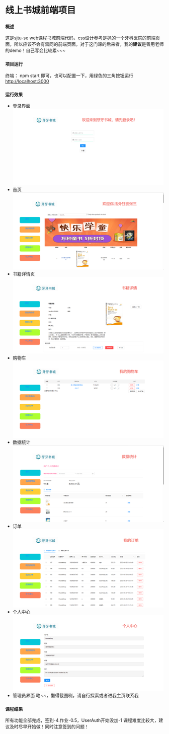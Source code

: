 
# 线上书城前端项目
### `概述`
这是sjtu-se web课程书城前端代码，css设计参考是扒的一个牙科医院的前端页面，所以应该不会有雷同的前端页面。对于这门课的后来者，我的**建议**是善用老师的demo！自己写会比较累~~~

### `项目运行`

终端： npm start 即可，也可以配置一下，用绿色的三角按钮运行
[http://localhost:3000](http://localhost:3000)

### `运行效果`
- 登录界面
![登录界面](public/login.png)
- 首页
![首页](public/first.png)
- 书籍详情页
![书籍详情页](public/detail.png)
- 购物车
![购物车](public/cart.png)
- 数据统计
![数据统计](public/data.png)
- 订单
![订单](public/order.png)
- 个人中心
![个人中心](public/personCenter.png)
- 管理员界面 略~~，懒得截图咧，请自行探索或者进我主页联系我
### `课程结果`
所有功能全部完成，签到-4.作业-0.5，UserAuth开始没加-1
课程难度比较大，建议及时尽早开始做！同时注意签到的问题！